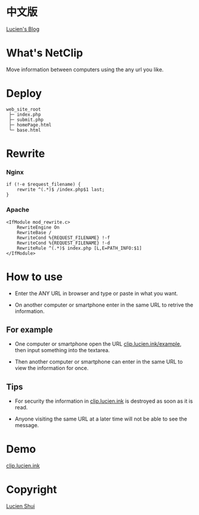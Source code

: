 # 中文版

[Lucien's Blog](https://www.lucien.ink/archives/252/)

# What's NetClip
Move information between computers using the any url you like.

# Deploy

```
web_site_root
 ├─ index.php
 ├─ submit.php
 ├─ homePage.html
 └─ base.html
```

# Rewrite

### Nginx

```
if (!-e $request_filename) {
    rewrite ^(.*)$ /index.php$1 last;
}
```

### Apache

```
<IfModule mod_rewrite.c>
    RewriteEngine On
    RewriteBase /
    RewriteCond %{REQUEST_FILENAME} !-f
    RewriteCond %{REQUEST_FILENAME} !-d
    RewriteRule ^(.*)$ index.php [L,E=PATH_INFO:$1]
</IfModule>
```

# How to use

+ Enter the ANY URL in browser and type or paste in what you want.

+ On another computer or smartphone enter in the same URL to retrive the information.

## For example

+ One computer or smartphone open the URL [clip.lucien.ink/example](https://www.lucien.ink/go/clipexample/), then input something into the textarea.

+ Then another computer or smartphone can enter in the same URL to view the information for once.

## Tips

+ For security the information in [clip.lucien.ink](http://www.lucien.ink/clip) is destroyed as soon as it is read.

+ Anyone visiting the same URL at a later time will not be able to see the message.

# Demo

[clip.lucien.ink](http://www.lucien.ink/clip)

# Copyright

[Lucien Shui](http://www.lucien.ink)
